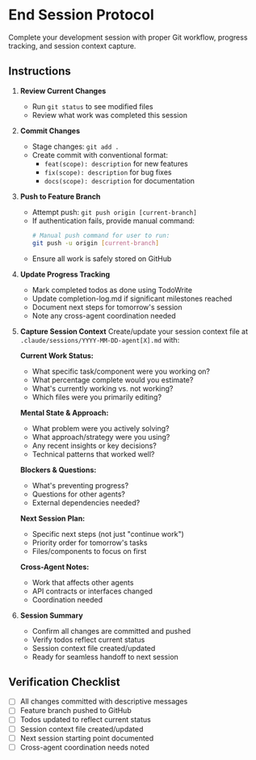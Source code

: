 # End Session Protocol

Complete your development session with proper Git workflow, progress tracking, and session context capture.

## Instructions

1. **Review Current Changes**
   - Run `git status` to see modified files
   - Review what work was completed this session

2. **Commit Changes**
   - Stage changes: `git add .`
   - Create commit with conventional format:
     - `feat(scope): description` for new features
     - `fix(scope): description` for bug fixes
     - `docs(scope): description` for documentation

3. **Push to Feature Branch**
   - Attempt push: `git push origin [current-branch]`
   - If authentication fails, provide manual command:
     ```bash
     # Manual push command for user to run:
     git push -u origin [current-branch]
     ```
   - Ensure all work is safely stored on GitHub

4. **Update Progress Tracking**
   - Mark completed todos as done using TodoWrite
   - Update completion-log.md if significant milestones reached
   - Document next steps for tomorrow's session
   - Note any cross-agent coordination needed

5. **Capture Session Context**
   Create/update your session context file at `.claude/sessions/YYYY-MM-DD-agent[X].md` with:

   **Current Work Status:**
   - What specific task/component were you working on?
   - What percentage complete would you estimate?
   - What's currently working vs. not working?
   - Which files were you primarily editing?

   **Mental State & Approach:**
   - What problem were you actively solving?
   - What approach/strategy were you using?
   - Any recent insights or key decisions?
   - Technical patterns that worked well?

   **Blockers & Questions:**
   - What's preventing progress?
   - Questions for other agents?
   - External dependencies needed?

   **Next Session Plan:**
   - Specific next steps (not just "continue work")
   - Priority order for tomorrow's tasks
   - Files/components to focus on first

   **Cross-Agent Notes:**
   - Work that affects other agents
   - API contracts or interfaces changed
   - Coordination needed

6. **Session Summary**
   - Confirm all changes are committed and pushed
   - Verify todos reflect current status
   - Session context file created/updated
   - Ready for seamless handoff to next session

## Verification Checklist
- [ ] All changes committed with descriptive messages
- [ ] Feature branch pushed to GitHub  
- [ ] Todos updated to reflect current status
- [ ] Session context file created/updated
- [ ] Next session starting point documented
- [ ] Cross-agent coordination needs noted